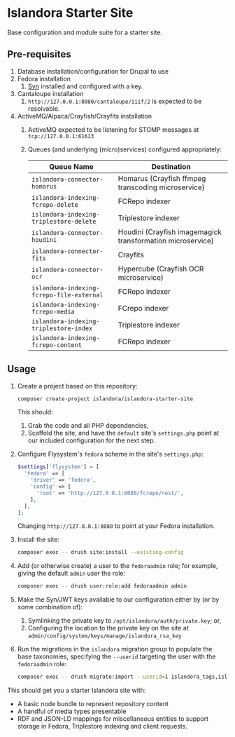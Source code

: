# Islandora Starter Site

Base configuration and module suite for a starter site.

## Pre-requisites

1. Database installation/configuration for Drupal to use
2. Fedora installation
   1. [Syn](https://github.com/Islandora/Syn/) installed and configured with a
key.
3. Cantaloupe installation
   1. `http://127.0.0.1:8080/cantaloupe/iiif/2` is expected to be resolvable.
4. ActiveMQ/Alpaca/Crayfish/Crayfits installation
   1. ActiveMQ expected to be listening for STOMP messages at `tcp://127.0.0.1:61613`
   2. Queues (and underlying (micro)services) configured appropriately:

        | Queue Name | Destination                                        |
        |----------------------------------------------------| --- |
        | `islandora-connector-homarus` | Homarus (Crayfish ffmpeg transcoding microservice) |
        | `islandora-indexing-fcrepo-delete` | FCRepo indexer                                     |
        | `islandora-indexing-triplestore-delete` | Triplestore indexer                                |
        | `islandora-connector-houdini` | Houdini (Crayfish imagemagick transformation microservice) |
        | `islandora-connector-fits` | Crayfits |
        | `islandora-connector-ocr` | Hypercube (Crayfish OCR microservice) |
        | `islandora-indexing-fcrepo-file-external` | FCRepo indexer |
        | `islandora-indexing-fcrepo-media` | FCrepo indexer |
        | `islandora-indexing-triplestore-index` | Triplestore indexer |
        | `islandora-indexing-fcrepo-content` | FCRepo indexer |


## Usage

1. Create a project based on this repository:

    ```bash
    composer create-project islandora/islandora-starter-site
    ```

    This should:
   1. Grab the code and all PHP dependencies,
   2. Scaffold the site, and have the `default` site's `settings.php` point at
      our included configuration for the next step.

2. Configure Flysystem's `fedora` scheme in the site's `settings.php`:

    ```php
    $settings['flysystem'] = [
      'fedora' => [
        'driver' => 'fedora',
        'config' => [
          'root' => 'http://127.0.0.1:8080/fcrepo/rest/',
        ],
      ],
    ];
    ```

    Changing `http://127.0.0.1:8080` to point at your Fedora installation.

3. Install the site:

    ```bash
    composer exec -- drush site:install --existing-config
    ```

4. Add (or otherwise create) a user to the `fedoraadmin` role; for example,
giving the default `admin` user the role:

    ```bash
    composer exec -- drush user:role:add fedoraadmin admin
    ```

5. Make the Syn/JWT keys available to our configuration either by (or by some combination of):
   1. Symlinking the private key to `/opt/islandora/auth/private.key`; or,
   2. Configuring the location to the private key on the site at `admin/config/system/keys/manage/islandora_rsa_key`

6. Run the migrations in the `islandora` migration group to populate the base
taxonomies, specifying the `--userid` targeting the user with the `fedoraadmin`
role:

    ```bash
    composer exec -- drush migrate:import --userid=1 islandora_tags,islandora_defaults_tags
    ```

This should get you a starter Islandora site with:

* A basic node bundle to represent repository content
* A handful of media types presentable
* RDF and JSON-LD mappings for miscellaneous entities to support storage in
    Fedora, Triplestore indexing and client requests.
